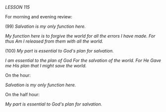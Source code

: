 *LESSON 115*

For morning and evening review:

(99) *Salvation is my only function here.*

_My function here is to forgive the world_
_for all the errors I have made. For thus_
_Am I released from them with all the world._

(100) *My part is essential to God's plan for salvation.*

_I am essential to the plan of God_
_For the salvation of the world. For He_
_Gave me His plan that I might save the world._

On the hour:

_Salvation is my only function here._

On the half hour:

_My part is essential to God's plan for salvation._